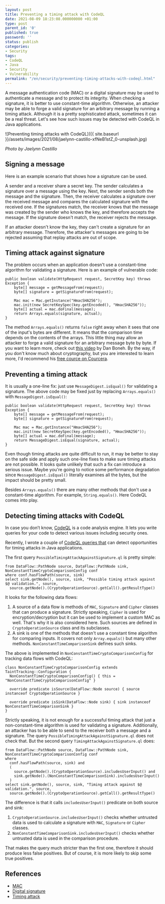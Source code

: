 ```yaml
---
layout: post
title: Preventing a timing attack with CodeQL
date: 2021-08-09 18:23:08.000000000 +01:00
type: post
parent_id: '0'
published: true
password: ''
status: publish
categories:
- Security
tags:
- CodeQL
- Java
- Security
- Vulnerability
permalink: "/en/security/preventing-timing-attacks-with-codeql.html"
---
```



A message authentication code (MAC) or a digital signature may be used to authenticate a message and to protect its integrity. When checking a signature, it is better to use constant-time algorithm. Otherwise, an attacker may be able to forge a valid signature for an arbitrary message by running a timing attack. Although it is a pretty sophisticated attack, sometimes it can be a real threat. Let's see how such issues may be detected with CodeQL in Java applications.





![Preventing timing attacks with CodeQL]({{ site.baseurl }}/assets/images/2021/08/jaelynn-castillo-xfNeB1stZ_0-unsplash.jpg)  

_Photo by Jaelynn Castillo_



  
  




## Signing a message





Here is an example scenario that shows how a signature can be used.





A sender and a receiver share a secret key. The sender calculates a signature over a message using the key. Next, the sender sends both the message and the signature. Then, the receiver calculates a signature over the received message and compares the calculated signature with the received one. If the signatures match, the receiver knows that the message was created by the sender who knows the key, and therefore accepts the message. If the signature doesn't match, the receiver rejects the message.





If an attacker doesn't know the key, they can't create a signature for an arbitrary message. Therefore, the attacker's messages are going to be rejected assuming that replay attacks are out of scope.





## Timing attack against signature





The problem occurs when an application doesn't use a constant-time algorithm for validating a signature. Here is an example of vulnerable code:





```
public boolean validate(HttpRequest request, SecretKey key) throws Exception {
    byte[] message = getMessageFrom(request);
    byte[] signature = getSignatureFrom(request);

    Mac mac = Mac.getInstance("HmacSHA256");
    mac.init(new SecretKeySpec(key.getEncoded(), "HmacSHA256"));
    byte[] actual = mac.doFinal(message);
    return Arrays.equals(signature, actual);
}
```





The method `Arrays.equals()` returns `false` right away when it sees that one of the input's bytes are different. It means that the comparison time depends on the contents of the arrays. This little thing may allow an attacker to forge a valid signature for an arbitrary message byte by byte. If you want to learn more, check out [this video](https://www.coursera.org/lecture/crypto/timing-attacks-on-mac-verification-FHGW1) by Dan Boneh. By the way, if you don't know much about cryptography, but you are interested to learn more, I'd recommend his [free cource on Courcera](https://www.coursera.org/learn/crypto).





## Preventing a timing attack





It is usually a one-line fix: just use `MessageDigest.isEqual()` for validating a signature. The above code may be fixed just by replacing `Arrays.equals()` with `MessageDigest.isEqual()`:





```
public boolean validate(HttpRequest request, SecretKey key) throws Exception {
    byte[] message = getMessageFrom(request);
    byte[] signature = getSignatureFrom(request);

    Mac mac = Mac.getInstance("HmacSHA256");
    mac.init(new SecretKeySpec(key.getEncoded(), "HmacSHA256"));
    byte[] actual = mac.doFinal(message);
    return MessageDigest.isEqual(signature, actual);
}
```





Even though timing attacks are quite difficult to run, it may be better to stay on the safe side and apply such one-line fixes to make sure timing attacks are not possible. It looks quite unlikely that such a fix can introduce a serious issue. Maybe you're going to notice some performance degradation since `MessageDigest.isEqual()` literally examines all the bytes, but the impact should be pretty small.





Besides `Arrays.equals()` there are many other methods that don't use a constant-time algorithm. For example, `String.equals()`. Here CodeQL comes into play.





## Detecting timing attacks with CodeQL





In case you don’t know, [CodeQL](https://securitylab.github.com/tools/codeql) is a code analysis engine. It lets you write queries for your code to detect various issues including security ones.





Recently, I wrote a couple of [CodeQL queries that](https://github.com/github/codeql/pull/6006) can detect opportunities for timing attacks in Java applications.





The first query `PossibleTimingAttackAgainstSignature.ql` is pretty simple:





```
from DataFlow::PathNode source, DataFlow::PathNode sink, NonConstantTimeCryptoComparisonConfig conf
where conf.hasFlowPath(source, sink)
select sink.getNode(), source, sink, "Possible timing attack against $@ validation.", source,
  source.getNode().(CryptoOperationSource).getCall().getResultType()
```





It looks for the following data flows:





1. A source of a data flow is methods of `MAC`, `Signature` and `Cipher` classes that can produce a signature. Strictly speaking, `Cipher` is used for encryption/decryption but it can be used to implement a custom MAC as well. That's why it is also considered here. Such sources are defined in `CryptoOperationSource` class and its subclasses.
2. A sink is one of the methods that doesn't use a constant time algorithm for comparing inputs. It covers not only `Array.equals()` but many other methods. `NonConstantTimeComparisonSink` defines such sinks.





The above is implemented in `NonConstantTimeCryptoComparisonConfig` for tracking data flows with CodeQL:





```
class NonConstantTimeCryptoComparisonConfig extends TaintTracking::Configuration {
  NonConstantTimeCryptoComparisonConfig() { this = "NonConstantTimeCryptoComparisonConfig" }

  override predicate isSource(DataFlow::Node source) { source instanceof CryptoOperationSource }

  override predicate isSink(DataFlow::Node sink) { sink instanceof NonConstantTimeComparisonSink }
}
```





Strictly speaking, it is not enough for a successful timing attack that just a non-constant-time algorithm is used for validating a signature. Additionally, an attacker has to be able to send to the receiver both a message and a signature. The query `PossibleTimingAttackAgainstSignature.ql` does not check that. But the second query `TimingAttackAgainstSignature.ql` does:





```
from DataFlow::PathNode source, DataFlow::PathNode sink, NonConstantTimeCryptoComparisonConfig conf
where
  conf.hasFlowPath(source, sink) and
  (
    source.getNode().(CryptoOperationSource).includesUserInput() and
    sink.getNode().(NonConstantTimeComparisonSink).includesUserInput()
  )
select sink.getNode(), source, sink, "Timing attack against $@ validation.", source,
  source.getNode().(CryptoOperationSource).getCall().getResultType()
```





The difference is that it calls `includesUserInput()` predicate on both source and sink:





1. `CryptoOperationSource.includesUserInput()` checks whether untrusted data is used to calculate a signature with `MAC`, `Signature` or `Cipher` classes.
2. `NonConstantTimeComparisonSink.includesUserInput()` checks whether untrusted data is used in the comparison procedure.





That makes the query much stricter than the first one, therefore it should produce less false positives. But of course, it is more likely to skip some true positives.





## References





- [MAC](https://en.wikipedia.org/wiki/Message_authentication_code)
- [Digital signature](https://en.wikipedia.org/wiki/Digital_signature)
- [Timing attack](https://en.wikipedia.org/wiki/Timing_attack)



